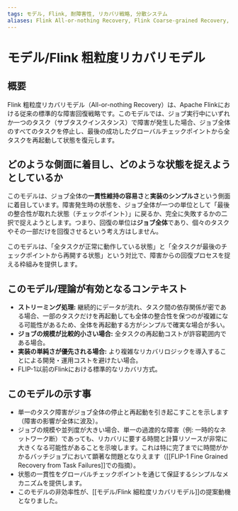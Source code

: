 ```yaml
---
tags: モデル, Flink, 耐障害性, リカバリ戦略, 分散システム
aliases: Flink All-or-nothing Recovery, Flink Coarse-grained Recovery, 全か無かのリカバリ
---
```


# モデル/Flink 粗粒度リカバリモデル

## 概要
Flink 粗粒度リカバリモデル（All-or-nothing Recovery）は、Apache Flinkにおける従来の標準的な障害回復戦略です。このモデルでは、ジョブ実行中にいずれか一つのタスク（サブタスクインスタンス）で障害が発生した場合、ジョブ全体のすべてのタスクを停止し、最後の成功したグローバルチェックポイントから全タスクを再起動して状態を復元します。

## どのような側面に着目し、どのような状態を捉えようとしているか
このモデルは、ジョブ全体の**一貫性維持の容易さ**と**実装のシンプルさ**という側面に着目しています。障害発生時の状態を、ジョブ全体が一つの単位として「最後の整合性が取れた状態（チェックポイント）」に戻るか、完全に失敗するかの二択で捉えようとします。つまり、回復の単位は**ジョブ全体**であり、個々のタスクやその一部だけを回復させるという考え方はしません。

このモデルは、「全タスクが正常に動作している状態」と「全タスクが最後のチェックポイントから再開する状態」という対比で、障害からの回復プロセスを捉える枠組みを提供します。

## このモデル/理論が有効となるコンテキスト
* **ストリーミング処理:** 継続的にデータが流れ、タスク間の依存関係が密である場合、一部のタスクだけを再起動しても全体の整合性を保つのが複雑になる可能性があるため、全体を再起動する方がシンプルで確実な場合が多い。
* **ジョブの規模が比較的小さい場合:** 全タスクの再起動コストが許容範囲内である場合。
* **実装の単純さが優先される場合:** より複雑なリカバリロジックを導入することによる開発・運用コストを避けたい場合。
* FLIP-1以前のFlinkにおける標準的なリカバリ方式。

## このモデルの示す事
* 単一のタスク障害がジョブ全体の停止と再起動を引き起こすことを示します（障害の影響が全体に波及）。
* ジョブの規模や並列度が大きい場合、単一の過渡的な障害（例: 一時的なネットワーク断）であっても、リカバリに要する時間と計算リソースが非常に大きくなる可能性があることを示唆します。これは特に完了までに時間がかかるバッチジョブにおいて顕著な問題となりえます（[[FLIP-1 Fine Grained Recovery from Task Failures]]での指摘）。
* 状態の一貫性をグローバルチェックポイントを通じて保証するシンプルなメカニズムを提供します。
* このモデルの非効率性が、[[モデル/Flink 細粒度リカバリモデル]]の提案動機となりました。